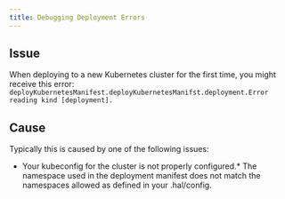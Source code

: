 ```yaml
---
title: Debugging Deployment Errors
---
```


## Issue
When deploying to a new Kubernetes cluster for the first time, you might receive this error: 
```deployKubernetesManifest.deployKubernetesManifst.deployment.Error reading kind [deployment].```

## Cause
Typically this is caused by one of the following issues:
* Your kubeconfig for the cluster is not properly configured.* The namespace used in the deployment manifest does not match the namespaces allowed as defined in your .hal/config. 

